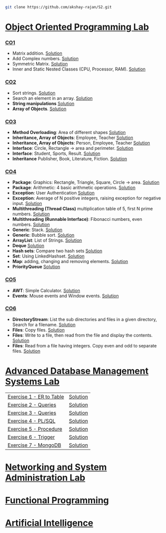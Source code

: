 ```bash
git clone https://github.com/akshay-rajan/S2.git
```

# [Object Oriented Programming Lab](/OOP#readme)

### [CO1](./OOP/CO1/)

- Matrix addition. [Solution](./OOP/CO1/Matrix.java)
- Add Complex numbers. [Solution](./OOP/CO1/Complex.java)
- Symmetric Matrix. [Solution](./OOP/CO1/SymmetricMatrix.java)
- Inner and Static Nested Classes (CPU, Processor, RAM). [Solution](./OOP/CO1/CPU.java)

### [CO2](./OOP/CO2/)

- Sort strings. [Solution](./OOP/CO2/Sort.java)
- Search an element in an array. [Solution](./OOP/CO2/Search.java)
- **String manipulations** [Solution](./OOP/CO2/StringManipulation.java)
- **Array of Objects**. [Solution](./OOP/CO2/Employee.java)

### [CO3](./OOP/CO3/)

- **Method Overloading**: Area of different shapes  [Solution](./OOP/CO3/Area.java)
- **Inheritance, Array of Objects**: Employee, Teacher [Solution](./OOP/CO3/Teacher.java)
- **Inheritance, Array of Objects**: Person, Employee, Teacher [Solution](./OOP/CO3/Teacher2.java)
- **Interface**: Circle, Rectangle -> area and perimeter. [Solution](./OOP/CO3/Shapes.java)
- **Interface**: Student, Sports, Result. [Solution](./OOP/CO3/Result.java)
- **Inheritance** Publisher, Book, Literature, Fiction. [Solution](./OOP/CO3/Books.java)

### [CO4](./OOP/CO4/)

- **Package**: Graphics: Rectangle, Triangle, Square, Circle -> area. [Solution](./OOP/CO4/GraphicsPkg.java)
- **Package**: Arithmetic: 4 basic arithmetic operations. [Solution](./OOP/CO4/ArithmeticPkg.java)
- **Exception**: User Authentication [Solution](./OOP/CO4/Authentication.java)
- **Exception**: Average of N positive integers, raising exception for negative input. [Solution](./OOP/CO4/Average.java)
- **Multithreading (Thread Class)**  multiplication table of 5, first N prime numbers. [Solution](./OOP/CO4/MultiplicationTable.java)
- **Multithreading (Runnable Interface)**: Fibonacci numbers, even numbers. [Solution](./OOP/CO4/Even.java)
- **Generic**: Stack. [Solution](./OOP/CO4/GenericStack.java)
- **Generic**: Bubble sort. [Solution](./OOP/CO4/GenericBubbleSort.java)
- **ArrayList**: List of Strings. [Solution](./OOP/CO4/ArrayLists.java)
- **Deque** [Solution](./OOP/CO4/DoubleEndedQueue.java)
- **Hash sets**: Compare two hash sets [Solution](./OOP/CO4/HashSets.java)
- **Set**: Using LinkedHashset. [Solution](./OOP/CO4/LHSet.java)
- **Map**: adding, changing and removing elements. [Solution](./OOP/CO4/Maps.java)
- **PriorityQueue** [Solution](./OOP/CO4/Queue.java)

### [CO5](./OOP/CO5/)

- **AWT**: Simple Calculator. [Solution](./OOP/CO5/Calculator.java)
- **Events**: Mouse events and Window events. [Solution](./OOP/CO5/Events.java) 

### [CO6](./OOP/CO6/)

- **DirectoryStream**: List the sub directories and files in a given directory, Search for a filename. [Solution](./OOP/CO6/ListFiles.java) 
- **Files**: Copy files. [Solution](./OOP/CO6/CopyFiles2.java)
- **Files**: Write to a file, then read from the file and display the contents. [Solution](./OOP/CO6/Files.java)
- **Files**: Read from a file having integers. Copy even and odd to separate files. [Solution](./OOP/CO6/Numbers.java)


# [Advanced Database Management Systems Lab](/ADBMS#readme)

<table>
    <tr>
        <td><a href="./ADBMS/QUESTIONS.md#exercise-1---er-to-table">Exercise 1 - ER to Table</a></td>
        <td><a href="./ADBMS/exercise1.sql">Solution</a></td>
    </tr>
    <tr>
        <td><a href="./ADBMS/QUESTIONS.md#exercise-2---queries">Exercise 2 - Queries</a></td>
        <td><a href="./ADBMS/exercise2.sql">Solution</a></td>
    </tr>
    <tr>
        <td><a href="./ADBMS/QUESTIONS.md#exercise-3---queries">Exercise 3 - Queries</a></td>
        <td><a href="./ADBMS/exercise3.sql">Solution</a></td>
    </tr>
    <tr>
        <td><a href="./ADBMS/QUESTIONS.md#exercise-4---plsql">Exercise 4 - PL/SQL</a></td>
        <td><a href="./ADBMS/exercise4pl.sql">Solution</a></td>
    </tr>
    <tr>
        <td><a href="./ADBMS/QUESTIONS.md#exercise-5---procedure">Exercise 5 - Procedure</a></td>
        <td><a href="./ADBMS/exercise5.sql">Solution</a></td>
    </tr>
    <tr>
        <td><a href="./ADBMS/QUESTIONS.md#exercise-6---trigger">Exercise 6 - Trigger</a></td>
        <td><a href="./ADBMS/exercise6.sql">Solution</a></td>
    </tr>
    <tr>
        <td><a href="./ADBMS/QUESTIONS.md#exercise-7---mongodb">Exercise 7 - MongoDB</a></td>
        <td><a href="./ADBMS/exercise7.ipynb">Solution</a></td>
    </tr>
</table>


# [Networking and System Administration Lab](/NSA#readme)


# [Functional Programming](/FP#readme)


# [Artificial Intelligence](/AI#readme)



